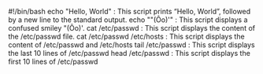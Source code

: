 #!/bin/bash
echo "Hello, World" : This script prints “Hello, World”, followed by a new line to the standard output.
echo "\"(Ôo)'" : This script displays a confused smiley "(Ôo)'.
cat /etc/passwd : This script displays the content of the /etc/passwd file.
cat /etc/passwd /etc/hosts : This script displays the content of /etc/passwd and /etc/hosts
tail /etc/passwd : This script displays the last 10 lines of /etc/passwd
head /etc/passwd : This script displays the first 10 lines of /etc/passwd
